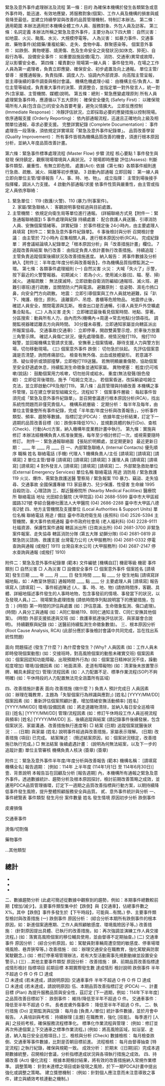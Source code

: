 緊急及意外事件處理辦法及流程
第一條：目的
為確保本機構於發生各類緊急或意外事件時，能迅速、有效地應變，將服務對象(個案)、工作人員及機構的損害與威脅降至最低，並建立持續學習與改善的品質管理機制，特制訂本辦法。
第二條：適用範圍
本辦法適用於本機構全體工作人員、服務對象、外包人員及訪客。
第三條：名詞定義
本辦法所稱之緊急及意外事件，主要分為以下四大類：
自然災害： 如地震、火災、颱風、水災、大規模停電等。
人為災害： 如暴力事件、交通事故、藥物事件(給錯藥/重複給藥)、走失、食物中毒、群聚感染等。
個案意外事件： 如跌倒、異物哽塞、燒燙傷、危及生命安全之突發狀況(如休克、猝死)、自殺行為等。
設備安全事件： 如重要設施設備(電力、消防、交通車)異常或故障，足以影響安全者。
第四條：權責劃分
現場第一線人員： 事件發生時，在場之工作人員為第一處理者，負責立即應變、確保安全、初步處置及向上通報。
單位主管/督導： 接獲通報後，負責指揮、調度人力、協調內外部資源、向高階主管呈報，並主導後續的事件調查與檢討會議。
機構危機處理小組： 由機構主任/負責人、單位主管等組成，負責重大事件的決策、資源整合，並指定單一對外發言人，統一對外(含家屬、主管機關、媒體)說明。
第五條：總則 - 緊急應變處理原則
所有人員處理緊急事件時，應遵循以下五大原則：
確保安全優先 (Safety First)： 以確保現場所有人員(包含自己)的安全為首要考量，避免災情擴大。
立即反應控制 (Immediate Response)： 冷靜評估狀況，立即採取必要的應變措施以控制現場。
依序通報支援 (Orderly Reporting)： 依內部通報流程，迅速且正確地向上級及相關單位通報，尋求必要支援。
完整詳實紀錄 (Complete Documentation)： 事件處理告一段落後，須依規定詳實填寫「緊急及意外事件紀錄單」。
品質改善學習 (Quality Improvement)： 所有事件皆視為機構品質改善的機會，須進行根本原因分析，並納入年度品質改善計畫。

第六條：緊急事件標準處理流程 (Master Flow)
步驟
流程
核心要點
1
事件發生與發現
保持鎮定，觀察現場環境與人員狀況。
2
現場即時應變
評估(Assess): 判斷事件類型、嚴重性、有無立即危險。
處置(Act): 依據《第七條》各類事件細則進行急救、疏散、滅火、隔離等初步應變。
3
啟動內部通報
立即回報： 第一線人員立即向單位主管/督導報告「人、事、時、地、物」。
成立指揮： 主管到場後接手指揮權，調派人力支援。
4
啟動外部通報/求援
依事件性質與嚴重性，由主管或指定人員依序聯絡：
1. 緊急單位： 119 (救護/火警)、110 (暴力/刑事案件)。<br>2. 家屬/緊急聯絡人： 客觀說明事發經過與目前處置。
3. 主管機關： 依規定向衛生局等單位進行通報。
(詳細聯絡方式見【附件一：緊急通報聯絡圖】)
5
事件處理與紀錄
持續處置： 配合救護人員送醫、引導消防人員、安撫個案情緒等。
詳實紀錄： 於事件穩定後 24小時內，由主要處理人員填寫【附件二：緊急及意外事件紀錄單】。
6
事後檢討與分析
召開檢討會議： 由主管於 72小時內 召集相關人員，進行根本原因分析(RCA)。
完成紀錄單： 將會議結論填入紀錄單之「根本原因分析」與「改善措施計畫」欄位。
7
追蹤改善與結案
執行改善： 由指定負責人依計畫執行改善措施。
持續追蹤： 主管負責追蹤個案後續狀況及改善措施進度。
納入報告： 將事件數據及分析納入【附件三：半年度/年度分析與改善報告】，作為機構品質指標監測之一環。
第七條：各類事件處理細則
(一) 自然災害
火災：
大喊「失火了」示警，按下最近的火警警報器。
初期滅火： 若為小火，使用滅火器(拉、瞄、壓、掃)滅火。
通報疏散： 無法撲滅時，立即啟動自衛消防編組(通報班、滅火班、避難引導班)進行疏散，並關閉防火門與電源。
避難原則： 低姿勢、濕毛巾摀口鼻，向安全門方向疏散。
地震：
立即引導個案與工作人員就地避難，採「趴下、掩護、穩住」原則。
遠離窗戶、吊燈、書櫃等危險物品。
地震停止後，確認人員安全，關閉電源與瓦斯。
檢查出口是否通暢，引導人員至戶外空曠處集合點名。
(二) 人為災害
走失：
立即確認最後看見個案時間、地點、穿著。
分區搜索：動員所有人力，由內而外(機構內→周邊→常去地點)分頭尋找。
調閱監視器確認離去方向與時間。
30分鐘未尋獲，立即通知家屬並向轄區派出所報案協尋。
交通事故(交通車)：
立即停車，開啟雙黃警示燈，於車後方放置三角警示牌。
確認人員傷亡狀況，優先處理傷患，視情況撥打119。
撥打110報警，並回報機構主管請求支援。
安撫車上個案情緒，靜待支援人力與警方到場，切勿移動現場。
(三) 個案意外事件
跌倒：
切勿急於扶起。 先評估個案意識是否清楚，詢問疼痛部位。
檢查有無外傷、出血或肢體變形。
若意識不清、疑似骨折或頭部撞擊，立即撥打119送醫。
若無明顯嚴重傷勢，協助個案至安全舒適處休息，持續監測生命徵象並通知家屬。
異物哽塞：
輕度(仍可咳嗽/說話)： 鼓勵個案用力咳嗽，切勿拍背或給水。
重度(無法發聲/臉色發紺)： 立即從背後環抱，施予「哈姆立克法」。
若個案昏迷，改採躺姿哈姆立克法，並立即啟動CPR及撥打119。
第八條：品質管理與持續改善
本機構之事件管理，旨在建立學習型組織文化，流程如下：
個案事件層級： 每起事件皆須完成「緊急及意外事件紀錄單」，並召開會議進行根本原因分析(RCA)，找出系統性問題而非僅究責個人。
機構系統層級：
定期分析： 每半年及每年，由單位主管彙整所有事件紀錄，完成「半年度/年度分析與改善報告」，分析事件類型、頻率、趨勢等數據。
指標訂定(PDCA)： 依據年度分析結果，訂定下一週期的品質改善目標（如：跌倒率降低10%），並規劃具體的執行(Do)、查核(Check)、行動(Act)方案，納入機構年度業務計畫中執行。
第九條：實施與修訂
本辦法經機構負責人核准後實施，每年至少檢討修訂一次，或視需要隨時修訂。
附件一：緊急通報聯絡圖
【張貼於明顯處，並定期更新】
最近更新日期： ____ 年 ____ 月 ____ 日
一、內部緊急聯絡人 (Internal Contacts)
優先順序
職稱
姓名
聯絡電話 (手機)
代理人
1
機構負責人/主任
[請填寫]
[請填寫]
[請填寫]
2
單位主管/督導
[請填寫]
[請填寫]
[請填寫]
3
護理人員
[請填寫]
[請填寫]
[請填寫]
4
對外發言人
[請填寫]
[請填寫]
[請填寫]
二、外部緊急救助單位 (External Emergency Services)
單位名稱
聯絡電話
用途
消防局 / 緊急救護
119
火災、爆炸、需緊急救護送醫
警察局 / 緊急報案
110
暴力、竊盜、走失協尋、交通事故
全國保護專線
113
家庭暴力、兒少保護、性侵害
生命線
1995
自殺防治、心理諮詢
三、鄰近醫療院所 (Nearby Medical Facilities)
醫療院所
聯絡電話
地址
光田綜合醫院 (大甲院區)
(04) 2688-5599
臺中市大甲區經國路321號
李綜合醫療社團法人大甲醫院
(04) 2686-2288
臺中市大甲區八德街2號
四、地方主管機關及支援單位 (Local Authorities & Support Units)
單位名稱
聯絡電話
用途 / 備註
臺中市政府衛生局 (長照科)
(04) 2526-5394
主管機關，重大事件依規通報
臺中市政府社會局 (老人福利科)
(04) 2228-9111
社福資源、保護性案件通報
轄區派出所 (日南派出所)
(04) 2681-3700
非緊急案件報案、走失協尋
轄區消防分隊 (第五大隊 幼獅分隊)
(04) 2681-0819
非緊急防災諮詢、救護支援
台灣電力公司 (大甲服務所)
(04) 2681-0332
停電查詢與通報 (或撥打 1911)
台灣自來水公司 (大甲服務所)
(04) 2687-2147
停水查詢與通報 (或撥打 1910)

附件二：緊急及意外事件紀錄單 (範本)
文件編號
[機構自訂]
機密等級
機密
事件類別
□ 自然災害 □ 人為災害 □ 設備安全事件 □ 個案意外事件
個案姓名
[請填寫]
發生日期
____ 年 ____ 月 ____ 日
發生時間
____ 點 ____ 分
發生地點
[請填寫詳細地點，如：A教室休憩區]
通報時間
____ 點 ____ 分
主要處理人員
[請填寫]
報告填寫人
[請填寫]
一、事件經過陳述 (人、事、時、地、物)
(請依時間序，客觀、具體、詳細地描述事件發生的人事時地物，包含事發前的情境、事發當下的狀況，以及發現人員。)
二、現場緊急處理措施
(請依時間序列點說明當下的應變措施，包含：)
(時間) 第一時間的評估與處置 (如：評估意識、生命徵象監測、傷口處理)。
(時間) 人員分工與通報 (如：A同仁聯絡119、B同仁通知主管、C同仁安撫其他個案)。
(時間) 外部支援抵達與交班 (如：救護車抵達後評估狀況、與家屬會合說明)。
持續觀察與紀錄 (如：送醫前持續監測生命徵象數值)。
三、根本原因分析 (Root Cause Analysis, RCA)
(此部分應於事後檢討會議中共同完成，旨在找出系統性問題)

面向
問題描述 (發生了什麼？)
為什麼會發生？(Why?
人員因素
(如：工作人員未即時發現個案動態)
(如：交接班時，對高風險個案的動態未確實交班)
個案因素
(如：個案因認知功能障礙，出現預期外行為)
(如：個案當日精神狀況不佳，躁動程度增加)
環境/設備因素
 (如：地面濕滑、走道有障礙物)
(如：清潔後未放置警示牌、輔具未歸定位)
管理/流程因素
 (如：人力配置不足、標準作業流程(SOP)不夠明確) 
(如：午休時段的人力配置無法完全涵蓋所有區域)

四、改善措施計畫表
面向
改善措施 (做什麼？)
負責人
預計完成日
人員因素
(如：辦理在職教育，主題為「失智個案行為辨識與應對」)
[姓名]
[YYYY/MM/DD]
個案因素
(如：重新評估個案照顧計畫，增加情緒安撫活動頻率)
[姓名]
[YYYY/MM/DD]
環境/設備因素
(如：將走道雜物清除，並納入每日安全巡檢項目)
[姓名]
[YYYY/MM/DD]
管理/流程因素
(如：修訂午休時段工作人員巡視流程與頻率)
[姓名]
[YYYY/MM/DD]
五、後續追蹤與結案
(請記錄事件後續發展，包含個案狀況、家屬溝通、改善措施執行進度等)
□ 結案
(日期) 追蹤個案就醫後狀況：...
(日期) 與家屬 (姓名) 說明事件經過與改善措施，家屬表示理解。
(日期) 改善措施 (項目) 已完成。
結案陳述： (簡述結案原因，如：個案狀況穩定，改善措施已執行完成。)
□ 無法結案
後續處遇計畫： (說明為何無法結案，以及下一步的追蹤計畫)
單位主管審核
機構負責人核決
(簽章)
(簽章)

附件三：緊急及意外事件半年度/年度分析與改善報告 (範本)
機構名稱： [請填寫機構全名]
報告週期： [例如：114年 上半年度 (114年1月1日 至 114年6月30日)]
壹、背景說明
本報告旨在回顧及分析 [報告週期] 內，本機構所有通報之緊急及意外事件。透過數據統計、趨勢分析及根本原因探討，檢討前期改善策略之成效，並運用PDCA品質管理循環，訂定下一週期之品質改善指標與行動方案，以期持續降低事件發生風險，提升整體照顧服務安全與品質。
貳、意外事件統計與分析
一、事件總覽表
事件類型
發生月份
案件數量
姓名
發生情境
原因初步分析
跌倒事件





皮膚損傷





交通車事件





燙傷/切割傷





藥物事件





...其他類型





總計
-

-
-
-
二、數據趨勢分析
(此處可簡述從數據中觀察到的趨勢，例如：本期事件總數較前期【增加/減少】。主要事件類型集中於【跌倒】與【交通車】，佔總事件數之 X%。其中【跌倒】事件多發生於【下午時段】，可能與...有關。)
參、主要事件類型檢討與改善措施
(一) 跌倒事件
原因分析： (綜合分析本期所有跌倒事件的根本原因，如：新進個案適應期、工作人員照顧敏感度、環境風險因子等。)
改善措施：
(針對原因提出具體、已執行的改善措施，如：再次強調並演練工作人員交接流程。)
(如：落實高風險個案的移位輔具使用，並由督導不定期抽查。)
(二) 交通車事件
原因分析： (綜合分析原因，如：駕駛員對車輛周遭空間的敏感度、停車場環境風險、巷弄狹窄等。)
改善措施：
(如：辦理交通安全在職教育，強化駕駛員防禦駕駛觀念。)
(如：修訂停車場管理辦法，若有大型活動需事先規劃動線並設置安全警示。)
(三) ...其他主要事件類型
原因分析：
改善措施：
肆、前期品質改善指標達成情形檢討
指標項目
前期目標
本期實際發生數
達成情形
檢討說明
跌倒事件
半年不超過 O 件
O 件
□ 達成<br>□ 未達成
(若未達成，請說明原因)
交通車事件
半年不超過 O 件
O 件
□ 達成<br>□ 未達成
(若未達成，請說明原因)
伍、本期品質改善指標訂定 (PDCA)
一、計畫目標 (Plan)
為提升服務品質與安全性，茲訂定 [下一週期，例如：114年下半年度] 之品質改善目標如下：
跌倒事件： 維持/降低至半年不超過 O 件。
交通車事件： 降低至半年不超過 O 件。
長者皮膚外傷事件： 降低至半年不超過 O 件。
二、執行措施 (Do)
定期監測與記錄： 每月由 [負責人/單位] 統計事件數據，並於月會中報告。
人員培訓與考核：
持續辦理 [主題] 在職教育，強化 [技能]。
每季進行 [人員] 之技術考核，確保服務流程標準化。
標準化作業流程與管理：
(例如：修訂並再次佈達個案上下交通車之標準作業流程。)
(例如：將高風險區域，如浴室、走道，納入每日安全巡檢項目。)
三、檢核與分析 (Check)
數據檢核： 每月檢查跌倒、交通車等事件數據，比對是否朝目標前進。
流程檢核： 每月由督導抽查 [特定流程] 之執行紀錄，確保與規範一致。
成效分析： 於期末（[日期]前）完成本週期數據統整，召開檢討會議，分析指標達成狀況與各項執行措施之成效。
四、持續改善 (Act)
優化流程： 根據本期檢討結果，將有效的改善措施納入常規作業標準。
調整策略： 針對未達標之項目或新發現之風險，於下一期PDCA計畫中提出強化或調整之策略。
建立獎懲機制： (例如：針對個人應注意而未注意導致之事件，建立與績效考核連動之機制。)